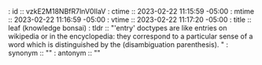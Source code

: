 : id      :: vzkE2M18NBfR7lnV0IlaV
: ctime   :: 2023-02-22 11:15:59 -05:00
: mtime   :: 2023-02-22 11:16:59 -05:00
: vtime   :: 2023-02-22 11:17:20 -05:00
: title   :: leaf (knowledge bonsai)
: tldr    :: "'entry' doctypes are like entries on wikipedia or in the encyclopedia: they correspond to a particular sense of a word which is distinguished by the (disambiguation parenthesis). "
: synonym :: ""
: antonym :: ""
